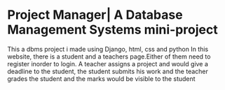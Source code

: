 # Project Manager| A Database Management Systems mini-project
This a dbms project i made using Django, html, css and python
In this website, there is a student and a teachers page.Either of them need to register inorder to login.
A teacher assigns a project and would give a deadline to the student, the student submits his work and the teacher grades the student and the marks would be visible to the student
